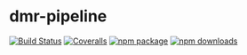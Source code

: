 # dmr-pipeline
[![Build Status](https://travis-ci.org/node-dmr/dmr-pipeline.svg?branch=master)](https://travis-ci.org/node-dmr/dmr-pipeline)
[![Coveralls](https://img.shields.io/coveralls/node-dmr/dmr-pipeline.svg)](https://coveralls.io/github/node-dmr/dmr-pipeline)
[![npm package](https://img.shields.io/npm/v/dmr-pipeline.svg)](https://www.npmjs.org/package/dmr-pipeline)
[![npm downloads](http://img.shields.io/npm/dm/dmr-pipeline.svg)](https://www.npmjs.org/package/dmr-pipeline)